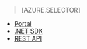﻿> [AZURE.SELECTOR]
- [Portal](/documentation/articles/media-services-manage-content#publish/)
- [.NET SDK](/documentation/articles/media-services-deliver-streaming-content/)
- [REST API](/documentation/articles/media-services-rest-deliver-streaming-content)

<!--HONumber=47-->

